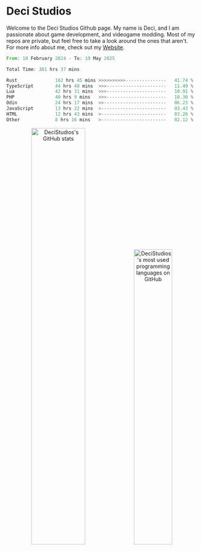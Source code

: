 # Deci Studios
Welcome to the Deci Studios Github page. My name is Deci, and I am passionate about game development, and videogame modding. Most of my repos are private, but feel free to take a look around the ones that aren't.
For more info about me, check out my <a href="https://decidev.co.uk" target="_blank">Website</a>.
<!--START_SECTION:waka-->

```rust
From: 10 February 2024 - To: 19 May 2025

Total Time: 381 hrs 37 mins

Rust              162 hrs 45 mins >>>>>>>>>>---------------   41.74 %
TypeScript        44 hrs 48 mins  >>>----------------------   11.49 %
Lua               42 hrs 31 mins  >>>----------------------   10.91 %
PHP               40 hrs 9 mins   >>>----------------------   10.30 %
Odin              24 hrs 17 mins  >>-----------------------   06.23 %
JavaScript        13 hrs 22 mins  >------------------------   03.43 %
HTML              12 hrs 43 mins  >------------------------   03.26 %
Other             8 hrs 16 mins   >------------------------   02.12 %
```

<!--END_SECTION:waka-->
<p align="center">
  <a href="https://github.com/anuraghazra/github-readme-stats" target="_blank"><img src="https://github-readme-stats.vercel.app/api?username=decistudios&show_icons=true&count_private=true&theme=omni&hide_border=true" alt="DeciStudios's GitHub stats" width="53.1%" /></a>
  <a href="https://github.com/anuraghazra/github-readme-stats" target="_blank"><img width="44.7%" src="https://github-readme-stats.vercel.app/api/top-langs/?username=decistudios&theme=omni&layout=compact&hide_border=true&langs_count=6" alt="DeciStudios's most used programming languages on GitHub" /></a>
</p>



